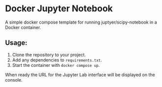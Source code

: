 # Docker Jupyter Notebook

A simple docker compose template for running juptyer/scipy-notebook in a Docker
container.

## Usage:

1. Clone the repository to your project.
1. Add any dependencies to `requirements.txt`.
1. Start the container with `docker compose up`.

When ready the URL for the Jupyter Lab interface will be displayed on the
console.
